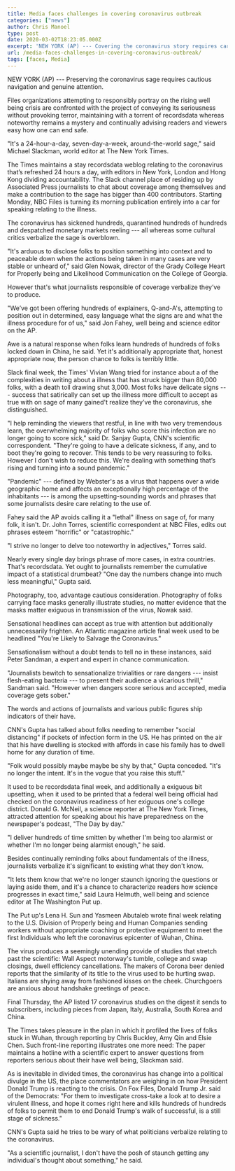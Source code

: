 ```yaml
---
title: Media faces challenges in covering coronavirus outbreak
categories: ["news"]
author: Chris Manoel
type: post
date: 2020-03-02T18:23:05.000Z
excerpt: 'NEW YORK (AP) --- Covering the coronavirus story requires careful navigation and constant attention.News organizations trying to responsibly report on the growing health crisis are confronted with the task of conveying its seriousness without provoking panic, keeping up with a torrent of information while much remains a mystery and continually advising readers and viewers how&hellip;'
url: /media-faces-challenges-in-covering-coronavirus-outbreak/
tags: [faces, Media]
---
```


NEW YORK (AP) --- Preserving the coronavirus sage requires cautious navigation and genuine attention.

Files organizations attempting to responsibly portray on the rising well being crisis are confronted with the project of conveying its seriousness without provoking terror, maintaining with a torrent of recordsdata whereas noteworthy remains a mystery and continually advising readers and viewers easy how one can end safe.

"It's a 24-hour-a-day, seven-day-a-week, around-the-world sage," said Michael Slackman, world editor at The New York Times.

The Times maintains a stay recordsdata weblog relating to the coronavirus that’s refreshed 24 hours a day, with editors in New York, London and Hong Kong dividing accountability. The Slack channel place of residing up by Associated Press journalists to chat about coverage among themselves and make a contribution to the sage has bigger than 400 contributors. Starting Monday, NBC Files is turning its morning publication entirely into a car for speaking relating to the illness.

The coronavirus has sickened hundreds, quarantined hundreds of hundreds and despatched monetary markets reeling --- all whereas some cultural critics verbalize the sage is overblown.

"It's arduous to disclose folks to position something into context and to peaceable down when the actions being taken in many cases are very stable or unheard of," said Glen Nowak, director of the Grady College Heart for Properly being and Likelihood Communication on the College of Georgia.

However that's what journalists responsible of coverage verbalize they’ve to produce.

"We’ve got been offering hundreds of explainers, Q-and-A's, attempting to position out in determined, easy language what the signs are and what the illness procedure for of us," said Jon Fahey, well being and science editor on the AP.

Awe is a natural response when folks learn hundreds of hundreds of folks locked down in China, he said. Yet it's additionally appropriate that, honest appropriate now, the person chance to folks is terribly little.

Slack final week, the Times' Vivian Wang tried for instance about a of the complexities in writing about a illness that has struck bigger than 80,000 folks, with a death toll drawing shut 3,000. Most folks have delicate signs --- success that satirically can set up the illness more difficult to accept as true with on sage of many gained't realize they’ve the coronavirus, she distinguished.

"I help reminding the viewers that restful, in line with two very tremendous learn, the overwhelming majority of folks who score this infection are no longer going to score sick," said Dr. Sanjay Gupta, CNN's scientific correspondent. "They're going to have a delicate sickness, if any, and to boot they're going to recover. This tends to be very reassuring to folks. However I don't wish to reduce this. We're dealing with something that’s rising and turning into a sound pandemic."

"Pandemic" --- defined by Webster's as a virus that happens over a wide geographic home and affects an exceptionally high percentage of the inhabitants --- is among the upsetting-sounding words and phrases that some journalists desire care relating to the use of.

Fahey said the AP avoids calling it a "lethal" illness on sage of, for many folk, it isn't. Dr. John Torres, scientific correspondent at NBC Files, edits out phrases esteem "horrific" or "catastrophic."

"I strive no longer to delve too noteworthy in adjectives," Torres said.

Nearly every single day brings phrase of more cases, in extra countries. That's recordsdata. Yet ought to journalists remember the cumulative impact of a statistical drumbeat? "One day the numbers change into much less meaningful," Gupta said.

Photography, too, advantage cautious consideration. Photography of folks carrying face masks generally illustrate studies, no matter evidence that the masks matter exiguous in transmission of the virus, Nowak said.

Sensational headlines can accept as true with attention but additionally unnecessarily frighten. An Atlantic magazine article final week used to be headlined "You're Likely to Salvage the Coronavirus."

Sensationalism without a doubt tends to tell no in these instances, said Peter Sandman, a expert and expert in chance communication.

"Journalists bewitch to sensationalize trivialities or rare dangers --- insist flesh-eating bacteria --- to present their audience a vicarious thrill," Sandman said. "However when dangers score serious and accepted, media coverage gets sober."

The words and actions of journalists and various public figures ship indicators of their have.

CNN's Gupta has talked about folks needing to remember "social distancing" if pockets of infection form in the US. He has printed on the air that his have dwelling is stocked with affords in case his family has to dwell home for any duration of time.

"Folk would possibly maybe maybe be shy by that," Gupta conceded. "It's no longer the intent. It's in the vogue that you raise this stuff."

It used to be recordsdata final week, and additionally a exiguous bit upsetting, when it used to be printed that a federal well being official had checked on the coronavirus readiness of her exiguous one's college district. Donald G. McNeil, a science reporter at The New York Times, attracted attention for speaking about his have preparedness on the newspaper's podcast, "The Day by day."

"I deliver hundreds of time smitten by whether I'm being too alarmist or whether I'm no longer being alarmist enough," he said.

Besides continually reminding folks about fundamentals of the illness, journalists verbalize it's significant to existing what they don't know.

"It lets them know that we're no longer staunch ignoring the questions or laying aside them, and it's a chance to characterize readers how science progresses in exact time," said Laura Helmuth, well being and science editor at The Washington Put up.

The Put up's Lena H. Sun and Yasmeen Abutaleb wrote final week relating to the U.S. Division of Properly being and Human Companies sending workers without appropriate coaching or protective equipment to meet the first Individuals who left the coronavirus epicenter of Wuhan, China.

The virus produces a seemingly unending provide of studies that stretch past the scientific: Wall Aspect motorway's tumble, college and swap closings, dwell efficiency cancellations. The makers of Corona beer denied reports that the similarity of its title to the virus used to be hurting swap. Italians are shying away from fashioned kisses on the cheek. Churchgoers are anxious about handshake greetings of peace.

Final Thursday, the AP listed 17 coronavirus studies on the digest it sends to subscribers, including pieces from Japan, Italy, Australia, South Korea and China.

The Times takes pleasure in the plan in which it profiled the lives of folks stuck in Wuhan, through reporting by Chris Buckley, Amy Qin and Elsie Chen. Such front-line reporting illustrates one more need: The paper maintains a hotline with a scientific expert to answer questions from reporters serious about their have well being, Slackman said.

As is inevitable in divided times, the coronavirus has change into a political divulge in the US, the place commentators are weighing in on how President Donald Trump is reacting to the crisis. On Fox Files, Donald Trump Jr. said of the Democrats: "For them to investigate cross-take a look at to desire a virulent illness, and hope it comes right here and kills hundreds of hundreds of folks to permit them to end Donald Trump's walk of successful, is a still stage of sickness."

CNN's Gupta said he tries to be wary of what politicians verbalize relating to the coronavirus.

"As a scientific journalist, I don't have the posh of staunch getting any individual's thought about something," he said.
